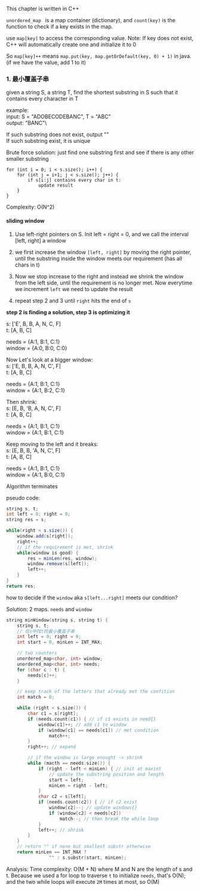 
This chapter is written in C++

`unordered_map ` is a map container (dictionary), and `count(key)` is the function to check if a key exists in the map.

use `map[key]` to access the corresponding value. Note: If key does not exist, C++ will automatically create one and initialize it to 0

So `map[key]++` means `map.put(key, map.getOrDefault(key, 0) + 1)` in java. (if we have the value, add 1 to it)

### 1. 最小覆盖子串 
given a string S, a string T, find the shortest substring in S such that it contains every character in T

example:\
input: S = "ADOBECODEBANC", T = "ABC"\
output: "BANC"\

If such substring does not exist, output ""\
If such substring exist, it is unique

Brute force solution: just find one substring first and see if there is any other smaller substring

```
for (int i = 0; i < s.size(); i++) {
    for (int j = i+1; j < s.size(); j++) {
        if s[i:j] contains every char in t:
            update result
    }
}
```
Complexity: O(N^2)

#### sliding window

1. Use left-right pointers on S. Init left = right = 0, and we call the interval [left, right] a window

2. we first increase the window `[left, right]` by moving the right pointer, until the substring inside the window meets our requirement (has all chars in t)

3. Now we stop increase to the right and instead we shrink the window from the left side, until the requirement is no longer met. Now everytime we increment `left` we need to update the result

4. repeat step 2 and 3 until `right` hits the end of `s`

**step 2 is finding a solution, step 3 is optimizing it**

s: ['E', B, B, A, N, C, F]\
t: [A, B, C]

needs = {A:1, B:1, C:1}\
window = {A:0, B:0, C:0}

Now Let's look at a bigger window:\
s: ['E, B, B, A, N, C', F]  
t: [A, B, C]

needs = {A:1, B:1, C:1}\
window = {A:1, B:2, C:1}

Then shrink:\
s: [E, B, 'B, A, N, C', F]  
t: [A, B, C]

needs = {A:1, B:1, C:1}\
window = {A:1, B:1, C:1}

Keep moving to the left and it breaks:\
s: [E, B, B, 'A, N, C', F]  
t: [A, B, C]

needs = {A:1, B:1, C:1}\
window = {A:1, B:0, C:1}

Algorithm terminates

pseudo code:

```java
string s, t;
int left = 0; right = 0;
string res = s;

while(right < s.size()) {
    window.add(s[right]);
    right++;
    // if the requirement is met, shrink
    while(window is good) {
        res = minLen(res, window);
        window.remove(s[left]);
        left++;
    }
}
return res;
```

how to decide if the `window` aka `s[left...right]` meets our condition?

Solution: 2 maps. `needs` and `window`

```cpp
string minWindow(string s, string t) {
    string s, t;
    // 在s中找t的最小覆盖子串
    int left = 0; right = 0;
    int start = 0, minLen = INT_MAX;

    // two counters
    unordered_map<char, int> window;
    unordered_map<char, int> needs;
    for (char c : t) {
        needs[c]++;
    }

    // keep track of the letters that already met the confition
    int match = 0;

    while (right < s.size()) {
        char c1 = s[right];
        if (needs.count(c1)) { // if c1 exists in need{}
            window[c1]++; // add c1 to window
            if (window[c1] == needs[c1]) // met condition
                match++;
        } 
        right++; // expand

        // if the window is large enought -> shrink
        while (macth == needs.size()) {
            if (right - left < minLen) { // init at maxint
                // update the substring position and length
                start = left;
                minLen = right - left;
            }
            char c2 = s[left];
            if (needs.count(c2)) { // if c2 exist
                window[c2]--; // update windows{}
                if (window[c2] < needs[c2]) 
                    match--; // then break the while loop
            }
            left++; // shrink
        }
    }
    // return "" if none but smallest substr otherwise
    return minLen == INT_MAX ?
                "" : s.substr(start, minLen);

```

Analysis: Time complexity: O(M + N) where M and N are the length of s and t. Because we used a for loop to traverse `t` to initialize `needs`, that's O(N); and the two while loops will execute `2M` times at most, so O(M)
